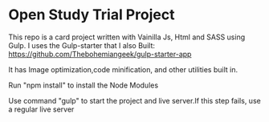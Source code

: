 # Open Study Trial Project

This repo is a card project written with Vainilla Js, Html and SASS using Gulp.
I uses the Gulp-starter that I also Built: https://github.com/Thebohemiangeek/gulp-starter-app

It has Image optimization,code minification, and other utilities built in.

Run "npm install" to install the Node Modules

Use command "gulp" to start the project and live server.If this step fails, use a regular live server 
